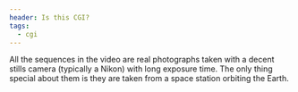 ```yaml
---
header: Is this CGI?
tags:
  - cgi
---
```


All the sequences in the video are real photographs taken with a decent stills camera (typically a Nikon) with long exposure time. The only thing special about them is they are taken from a space station orbiting the Earth.